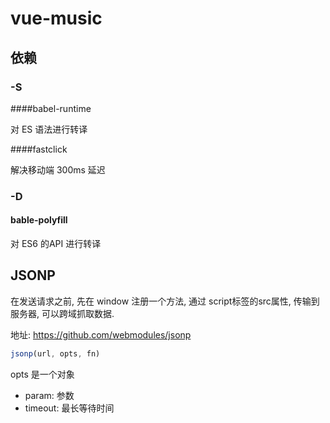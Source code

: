 # vue-music

## 依赖

### -S

####babel-runtime

对 ES 语法进行转译

####fastclick

解决移动端 300ms 延迟

### -D

#### bable-polyfill

对 ES6 的API 进行转译

## JSONP

在发送请求之前, 先在 window 注册一个方法, 通过 script标签的src属性, 传输到服务器, 可以跨域抓取数据.

地址: https://github.com/webmodules/jsonp

```javascript
jsonp(url, opts, fn)
```

opts 是一个对象

- param: 参数
- timeout: 最长等待时间